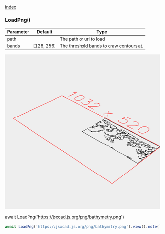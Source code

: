 [index](../../nb/api/index.md)
### LoadPng()
Parameter|Default|Type
---|---|---
path||The path or url to load
bands|[128, 256]|The threshold bands to draw contours at.

![Image](LoadPng.md.$2.png)

await LoadPng('https://jsxcad.js.org/png/bathymetry.png')

```JavaScript
await LoadPng('https://jsxcad.js.org/png/bathymetry.png').view().note(`await LoadPng('https://jsxcad.js.org/png/bathymetry.png')`);
```
